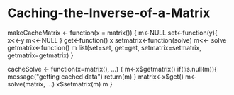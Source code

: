 Caching-the-Inverse-of-a-Matrix
===============================
makeCacheMatrix <- function(x = matrix()) {
        m<-NULL
        set<-function(y){
                x<<-y
                m<<-NULL
        }
        get<-function() x
        setmatrix<-function(solve) m<<- solve
        getmatrix<-function() m
        list(set=set, get=get,
             setmatrix=setmatrix,
             getmatrix=getmatrix)
}

cacheSolve <- function(x=matrix(), ...) {
        m<-x$getmatrix()
        if(!is.null(m)){
                message("getting cached data")
                return(m)
        }
        matrix<-x$get()
        m<-solve(matrix, ...)
        x$setmatrix(m)
        m
}

